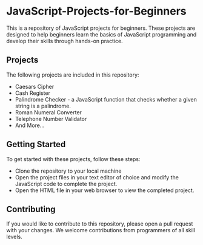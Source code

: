 # JavaScript-Projects-for-Beginners
This is a repository of JavaScript projects for beginners. These projects are designed to help beginners learn the basics of JavaScript programming and develop their skills through hands-on practice.

## Projects
The following projects are included in this repository:
- Caesars Cipher
- Cash Register
- Palindrome Checker - a JavaScript function that checks whether a given string is a palindrome.
- Roman Numeral Converter
- Telephone Number Validator
- And More...

## Getting Started
To get started with these projects, follow these steps:

- Clone the repository to your local machine
- Open the project files in your text editor of choice and modify the JavaScript code to complete the project.
- Open the HTML file in your web browser to view the completed project.

## Contributing
If you would like to contribute to this repository, please open a pull request with your changes. We welcome contributions from programmers of all skill levels.
